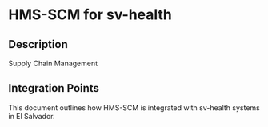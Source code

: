 # HMS-SCM for sv-health

## Description

Supply Chain Management

## Integration Points

This document outlines how HMS-SCM is integrated with sv-health systems in El Salvador.
